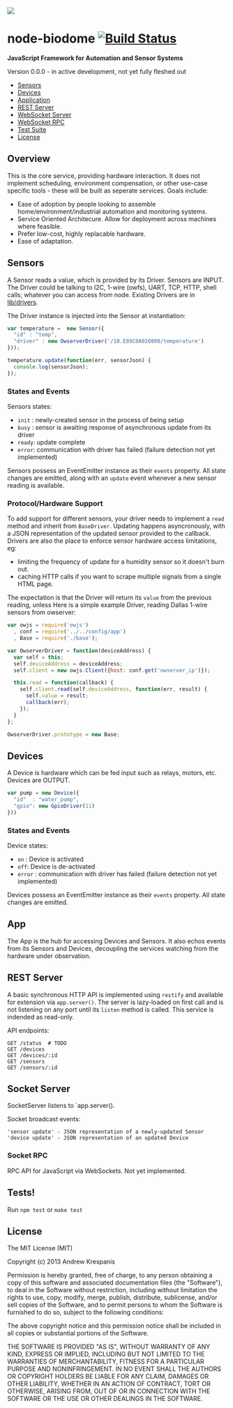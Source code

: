 <img src="../blob/master/assets/logo-web.png">

# node-biodome  [![Build Status](https://secure.travis-ci.org/andrewk/node-biodome.png?branch=master)](http://travis-ci.org/andrewk/node-biodome)

__JavaScript Framework for Automation and Sensor Systems__ 

Version 0.0.0 - in active development, not yet fully fleshed out

  * [Sensors](#sensors)
  * [Devices](#devices)
  * [Application](#app)
  * [REST Server](#rest-server)
  * [WebSocket Server](#socket-server)
  * [WebSocket RPC](#rpc-server)
  * [Test Suite](#tests)
  * [License](#license)

## Overview
This is the core service, providing hardware interaction. It does not implement scheduling, environment compensation, or other use-case specific tools - these will be built as seperate services. Goals include:

  * Ease of adoption by people looking to assemble home/environment/industrial automation and monitoring systems.
  * Service Oriented Architecure. Allow for deployment across machines where feasible.
  * Prefer low-cost, highly replacable hardware.
  * Ease of adaptation.

<a name="sensors"></a>
## Sensors
A Sensor reads a value, which is provided by its Driver. Sensors are INPUT. The Driver could be talking to I2C, 1-wire (owfs), UART, TCP, HTTP, shell calls; whatever you can access from node. Existing Drivers are in [lib/drivers](../blob/master/lib/drivers).

The Driver instance is injected into the Sensor at instantiation:

```javascript
var temperature =  new Sensor({
  "id" : "temp",
  "driver" : new OwserverDriver('/10.E89C8A020800/temperature')
}));

temperature.update(function(err, sensorJson) {
  console.log(sensorJson);
});
```

### States and Events
Sensors states:

  * `init` : newly-created sensor in the process of being setup
  * `busy` : sensor is awaiting response of asynchronous update from its driver
  * `ready`: update complete
  * `error`: communication with driver has failed (failure detection not yet implemented)

Sensors possess an EventEmitter instance as their `events` property. All state changes are emitted, along with an `update` event whenever a new sensor reading is available.

### Protocol/Hardware Support
To add support for different sensors, your driver needs to implement a `read` method and inherit from `BaseDriver`. Updating happens asyncronously, with a JSON representation of the updated sensor provided to the callback. Drivers are also the place to enforce sensor hardware access limitations, eg:

 * limiting the frequency of update for a humidity sensor so it doesn't burn out.
 * caching HTTP calls if you want to scrape multiple signals from a single HTML page.

The expectation is that the Driver will return its `value` from the previous reading, unless
Here is a simple example Driver, reading Dallas 1-wire sensors from owserver:

```javascript
var owjs = require('owjs')
  , conf = require('../../config/app')
  , Base = require('./base');

var OwserverDriver = function(deviceAddress) {
  var self = this;
  self.deviceAddress = deviceAddress;
  self.client = new owjs.Client({host: conf.get('owserver_ip')});

  this.read = function(callback) {
    self.client.read(self.deviceAddress, function(err, result) {
      self.value = result;
      callback(err);
    });
  }
};

OwserverDriver.prototype = new Base;
```

## Devices
A Device is hardware which can be fed input such as relays, motors, etc. Devices are OUTPUT.

```javascript
var pump = new Device({
  "id"  : "water_pump",
  "gpio": new GpioDriver(11)
}))
```
### States and Events
Device states:

  * `on` : Device is activated
  * `off`: Device is de-activated
  * `error` : communication with driver has failed (failure detection not yet implemented)

Devices possess an EventEmitter instance as their `events` property. All state changes are emitted.

## App

The App is the hub for accessing Devices and Sensors. It also echos events from its Sensors and Devices, decoupling the services watching from the hardware under observation.

<a name="rest-server"></a>
## REST Server

A basic synchronous HTTP API is implemented using `restify` and available for extension via `app.server()`. The server is lazy-loaded on first call and is not listening on any port until its `listen` method is called. This service is indended as read-only.

API endpoints:
```
GET /status  # TODO
GET /devices
GET /devices/:id
GET /sensors
GET /sensors/:id
```

<a name="socket-server"></a>
## Socket Server

SocketServer listens to `app.server().

Socket broadcast events:
```
'sensor update' - JSON representation of a newly-updated Sensor
'device update' - JSON representation of an updated Device
```

### Socket RPC

RPC API for JavaScript via WebSockets. Not yet implemented.

<a name="tests"></a>
## Tests!
Run `npm test` or `make test`

<a name="license"></a>
## License

The MIT License (MIT)

Copyright (c) 2013 Andrew Krespanis

Permission is hereby granted, free of charge, to any person obtaining a copy
of this software and associated documentation files (the "Software"), to deal
in the Software without restriction, including without limitation the rights
to use, copy, modify, merge, publish, distribute, sublicense, and/or sell
copies of the Software, and to permit persons to whom the Software is
furnished to do so, subject to the following conditions:

The above copyright notice and this permission notice shall be included in
all copies or substantial portions of the Software.

THE SOFTWARE IS PROVIDED "AS IS", WITHOUT WARRANTY OF ANY KIND, EXPRESS OR
IMPLIED, INCLUDING BUT NOT LIMITED TO THE WARRANTIES OF MERCHANTABILITY,
FITNESS FOR A PARTICULAR PURPOSE AND NONINFRINGEMENT. IN NO EVENT SHALL THE
AUTHORS OR COPYRIGHT HOLDERS BE LIABLE FOR ANY CLAIM, DAMAGES OR OTHER
LIABILITY, WHETHER IN AN ACTION OF CONTRACT, TORT OR OTHERWISE, ARISING FROM,
OUT OF OR IN CONNECTION WITH THE SOFTWARE OR THE USE OR OTHER DEALINGS IN
THE SOFTWARE.


